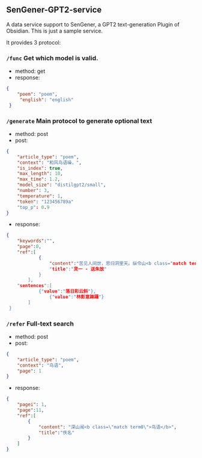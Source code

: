 ## SenGener-GPT2-service
A data service support to SenGener, a GPT2 text-generation Plugin of Obsidian.
This is just a sample service. 

It provides 3 protocol:
### `/func` Get which model is valid.

- method: get 
- response:
```json
{
	"poem": "poem", 
	 "english": "english"
 }
```

###  `/generate`  Main protocol to generate optional text
- method: post
- post:
```json
{
    "article_type": "poem",
    "context": "和风鸟语噪，",
    "is_index": true,
    "max_length": 10,
    "max_time": 1.2,
    "model_size": "distilgpt2/small",
    "number": 3,
    "temperature": 1,
    "token": "123456789a"
    "top_p": 0.9
}
```
- response:
```json
{
    "keywords":"",
    "page":0,
    "ref":[
    	    {
                "content":"苦见人间世，思归洞里天。纵令山<b class="match term0">鸟语</b>，不废野人眠"",
                "title":"灵一 - 送朱放"
            }
        ],
    "sentences":[
        	{"value":"落日彩云斜"},
                {"value":"林影意踌躇"}
        ]
 }
```


###  `/refer`  Full-text search
- method: post
- post:
```json
{
    "article_type": "poem",
    "context": "鸟语",
    "page": 1
}
```
- response:
```json
{
    "pagei": 1,
    "page":11,
    "ref":[
	    {
		    "content": "深山闻<b class=\"match term0\">鸟语</b>",
		    "title":"佚名"
	    }
    ]
}
```

